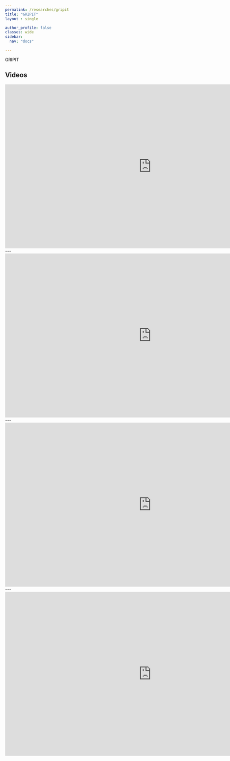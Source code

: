 ```yaml
---
permalink: /researches/gripit
title: "GRIPIT"
layout : single

author_profile: false
classes: wide
sidebar:
  nav: "docs"

---
```

GRIPIT


Videos
---
<iframe width="950" height="534" src="https://www.youtube.com/embed/3KyD_rQ8nPc" title="YouTube video player" frameborder="0" allow="accelerometer; autoplay; clipboard-write; encrypted-media; gyroscope; picture-in-picture" allowfullscreen></iframe>
---
<iframe width="950" height="534" src="https://www.youtube.com/embed/9meejoST5XM" title="YouTube video player" frameborder="0" allow="accelerometer; autoplay; clipboard-write; encrypted-media; gyroscope; picture-in-picture" allowfullscreen></iframe>
---
<iframe width="950" height="534" src="https://www.youtube.com/embed/JEQjz-dg03A" title="YouTube video player" frameborder="0" allow="accelerometer; autoplay; clipboard-write; encrypted-media; gyroscope; picture-in-picture" allowfullscreen></iframe>
---
<iframe width="950" height="534" src="https://www.youtube.com/embed/1_h7CL2VPlw" title="YouTube video player" frameborder="0" allow="accelerometer; autoplay; clipboard-write; encrypted-media; gyroscope; picture-in-picture" allowfullscreen></iframe>